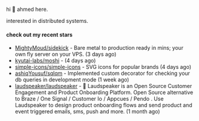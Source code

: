 hi 👋 ahmed here.

interested in distributed systems.

#### check out my recent stars

- [MightyMoud/sidekick](https://github.com/MightyMoud/sidekick) - Bare metal to production ready in mins; your own fly server on your VPS. (3 days ago)
- [kyutai-labs/moshi](https://github.com/kyutai-labs/moshi) -  (4 days ago)
- [simple-icons/simple-icons](https://github.com/simple-icons/simple-icons) - SVG icons for popular brands (4 days ago)
- [ashiqYousuf/sqlqm](https://github.com/ashiqYousuf/sqlqm) - Implemented custom decorator for checking your db queries in development mode (1 week ago)
- [laudspeaker/laudspeaker](https://github.com/laudspeaker/laudspeaker) - 📢 Laudspeaker is an Open Source Customer Engagement and Product Onboarding Platform. Open Source alternative to  Braze /  One Signal / Customer Io / Appcues / Pendo . Use Laudspeaker to design product onboarding flows and send product and event triggered emails, sms, push and more.  (1 month ago)

